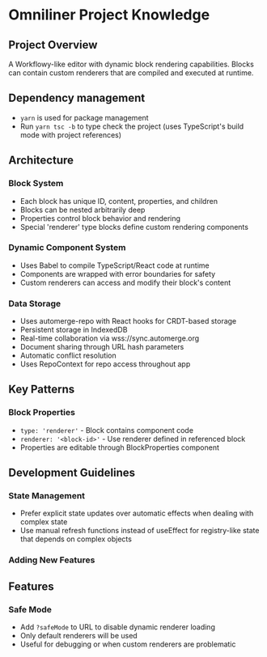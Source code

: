 # Omniliner Project Knowledge

## Project Overview
A Workflowy-like editor with dynamic block rendering capabilities. Blocks can contain custom renderers that are compiled and executed at runtime.

## Dependency management
- `yarn` is used for package management
- Run `yarn tsc -b` to type check the project (uses TypeScript's build mode with project references)

## Architecture

### Block System
- Each block has unique ID, content, properties, and children
- Blocks can be nested arbitrarily deep
- Properties control block behavior and rendering
- Special 'renderer' type blocks define custom rendering components

### Dynamic Component System
- Uses Babel to compile TypeScript/React code at runtime
- Components are wrapped with error boundaries for safety
- Custom renderers can access and modify their block's content

### Data Storage
- Uses automerge-repo with React hooks for CRDT-based storage
- Persistent storage in IndexedDB
- Real-time collaboration via wss://sync.automerge.org
- Document sharing through URL hash parameters
- Automatic conflict resolution
- Uses RepoContext for repo access throughout app

## Key Patterns

### Block Properties
- `type: 'renderer'` - Block contains component code
- `renderer: '<block-id>'` - Use renderer defined in referenced block
- Properties are editable through BlockProperties component

## Development Guidelines

### State Management
- Prefer explicit state updates over automatic effects when dealing with complex state
- Use manual refresh functions instead of useEffect for registry-like state that depends on complex objects

### Adding New Features
## Features

### Safe Mode
- Add `?safeMode` to URL to disable dynamic renderer loading
- Only default renderers will be used
- Useful for debugging or when custom renderers are problematic

